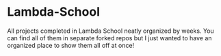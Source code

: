 # Lambda-School

All projects completed in Lambda School neatly organized by weeks. You can find all of them in separate forked repos but I just wanted to have an organized place to show them all off at once!
